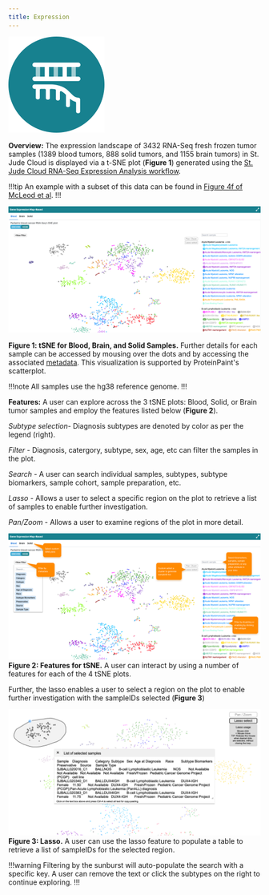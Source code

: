 ```yaml
---
title: Expression
---
```


![Expression](./../expression.svg)

**Overview:** The expression landscape of 3432 RNA-Seq fresh frozen tumor samples (1389 blood tumors, 888 solid tumors, and 1155 brain tumors) in St. Jude Cloud is displayed via a t-SNE plot (**Figure 1**) generated using the [St. Jude Cloud RNA-Seq Expression Analysis workflow](https://platform.stjude.cloud/workflows/rnaseq-expression-classification).

!!!tip
An example with a subset of this data can be found in [Figure 4f of McLeod et al](https://cancerdiscovery.aacrjournals.org/content/11/5/1082.long).
!!!

![](./tSNE.png)

**Figure 1: tSNE for Blood, Brain, and Solid Samples.** Further details for each sample can be accessed by mousing over the dots and by accessing the associated [metadata](https://platform.stjude.cloud/api/v1/manifest). This visualization is supported by ProteinPaint's scatterplot.

!!!note
All samples use the hg38 reference genome.
!!!

**Features:**
A user can explore across the 3 tSNE plots: Blood, Solid, or Brain tumor samples and employ the features listed below (**Figure 2**).

*Subtype selection*- Diagnosis subtypes are denoted by color as per the legend (right).

*Filter* - Diagnosis, catergory, subtype, sex, age, etc can filter the samples in the plot.

*Search* - A user can search individual samples, subtypes, subtype biomarkers, sample cohort, sample preparation, etc.

*Lasso* - Allows a user to select a specific region on the plot to retrieve a list of samples to enable further investigation.

*Pan/Zoom* - Allows a user to examine regions of the plot in more detail.

![](./tsne_explained.png)
**Figure 2: Features for tSNE.** A user can interact by using a number of features for each of the 4 tSNE plots.

Further, the lasso enables a user to select a region on the plot to enable further investigation with the sampleIDs selected (**Figure 3**)

![](./lasso.png)
**Figure 3: Lasso.** A user can use the lasso feature to populate a table to retrieve a list of sampleIDs for the selected region.

!!!warning
Filtering by the sunburst will auto-populate the search with a specific key. A user can remove the text or click the subtypes on the right to continue exploring.
!!!